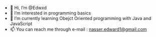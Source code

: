 - 👋 Hi, I’m @Edwxd
- 👀 I’m interested in programming basics
- 🌱 I’m currently learning Obejct Oriented programming with Java and JavaScript
- 📫 You can reach me through e-mail : nasser.edward1@gmail.com

<!---
Edwxd/Edwxd is a ✨ special ✨ repository because its `README.md` (this file) appears on your GitHub profile.
You can click the Preview link to take a look at your changes.
--->
